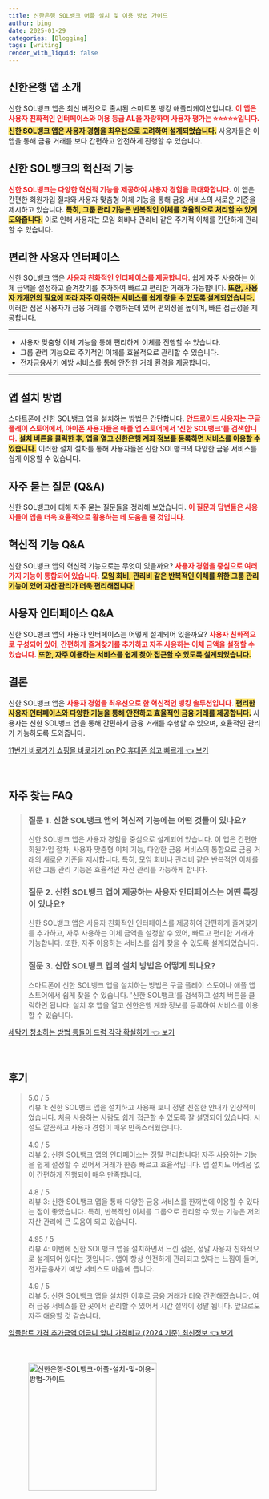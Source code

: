 ```yaml
---
title: 신한은행 SOL뱅크 어플 설치 및 이용 방법 가이드
author: bing
date: 2025-01-29
categories: [Blogging]
tags: [writing]
render_with_liquid: false
---
```



<h2 id='신한은행 앱 소개'>신한은행 앱 소개</h2>

<p>신한 SOL뱅크 앱은 최신 버전으로 출시된 스마트폰 뱅킹 애플리케이션입니다. <b><span style="color: #ee2323;">이 앱은 사용자 친화적인 인터페이스와 이용 등급 AL을 자랑하며 사용자 평가는 ⭐⭐⭐⭐⭐입니다.</span></b> <b><span style="background-color: #ffe066;">신한 SOL뱅크 앱은 사용자 경험을 최우선으로 고려하여 설계되었습니다.</span></b> 사용자들은 이 앱을 통해 금융 거래를 보다 간편하고 안전하게 진행할 수 있습니다.</p>

<h2 id='혁신적 기능'>신한 SOL뱅크의 혁신적 기능</h2>

<p><b><span style="color: #ee2323;">신한 SOL뱅크는 다양한 혁신적 기능을 제공하여 사용자 경험을 극대화합니다.</span></b> 이 앱은 간편한 회원가입 절차와 사용자 맞춤형 이체 기능을 통해 금융 서비스의 새로운 기준을 제시하고 있습니다. <b><span style="background-color: #ffe066;">특히, 그룹 관리 기능은 반복적인 이체를 효율적으로 처리할 수 있게 도와줍니다.</span></b> 이로 인해 사용자는 모임 회비나 관리비 같은 주기적 이체를 간단하게 관리할 수 있습니다.</p>

<h2 id='편리한 사용자 인터페이스'>편리한 사용자 인터페이스</h2>

<p>신한 SOL뱅크 앱은 <b><span style="color: #ee2323;">사용자 친화적인 인터페이스를 제공합니다.</span></b> 쉽게 자주 사용하는 이체 금액을 설정하고 즐겨찾기를 추가하여 빠르고 편리한 거래가 가능합니다. <b><span style="background-color: #ffe066;">또한, 사용자 개개인의 필요에 따라 자주 이용하는 서비스를 쉽게 찾을 수 있도록 설계되었습니다.</span></b> 이러한 점은 사용자가 금융 거래를 수행하는데 있어 편의성을 높이며, 빠른 접근성을 제공합니다.</p>

<hr />

<ul>
    <li>사용자 맞춤형 이체 기능을 통해 편리하게 이체를 진행할 수 있습니다.</li>
    <li>그룹 관리 기능으로 주기적인 이체를 효율적으로 관리할 수 있습니다.</li>
    <li>전자금융사기 예방 서비스를 통해 안전한 거래 환경을 제공합니다.</li>
</ul>

<hr />

<h2 id='앱 설치 방법'>앱 설치 방법</h2>

<p>스마트폰에 신한 SOL뱅크 앱을 설치하는 방법은 간단합니다. <b><span style="color: #ee2323;">안드로이드 사용자는 구글 플레이 스토어에서, 아이폰 사용자들은 애플 앱 스토어에서 '신한 SOL뱅크'를 검색합니다.</span></b> <b><span style="background-color: #ffe066;">설치 버튼을 클릭한 후, 앱을 열고 신한은행 계좌 정보를 등록하면 서비스를 이용할 수 있습니다.</span></b> 이러한 설치 절차를 통해 사용자들은 신한 SOL뱅크의 다양한 금융 서비스를 쉽게 이용할 수 있습니다.</p>

<h2 id='자주 묻는 질문 (Q&A)'>자주 묻는 질문 (Q&A)</h2>

<p>신한 SOL뱅크에 대해 자주 묻는 질문들을 정리해 보았습니다. <b><span style="color: #ee2323;">이 질문과 답변들은 사용자들이 앱을 더욱 효율적으로 활용하는 데 도움을 줄 것입니다.</span></b></p>

<h2 id='혁신적 기능 Q&A'>혁신적 기능 Q&A</h2>

<p>신한 SOL뱅크 앱의 혁신적 기능으로는 무엇이 있을까요? <b><span style="color: #ee2323;">사용자 경험을 중심으로 여러 가지 기능이 통합되어 있습니다.</span></b> <b><span style="background-color: #ffe066;">모임 회비, 관리비 같은 반복적인 이체를 위한 그룹 관리 기능이 있어 자산 관리가 더욱 편리해집니다.</span></b></p>

<h2 id='사용자 인터페이스 Q&A'>사용자 인터페이스 Q&A</h2>

<p>신한 SOL뱅크 앱의 사용자 인터페이스는 어떻게 설계되어 있을까요? <b><span style="color: #ee2323;">사용자 친화적으로 구성되어 있어, 간편하게 즐겨찾기를 추가하고 자주 사용하는 이체 금액을 설정할 수 있습니다.</span></b> <b><span style="background-color: #ffe066;">또한, 자주 이용하는 서비스를 쉽게 찾아 접근할 수 있도록 설계되었습니다.</span></b></p>

<h2 id='결론'>결론</h2>

<p>신한 SOL뱅크 앱은 <b><span style="color: #ee2323;">사용자 경험을 최우선으로 한 혁신적인 뱅킹 솔루션입니다.</span></b> <b><span style="background-color: #ffe066;">편리한 사용자 인터페이스와 다양한 기능을 통해 안전하고 효율적인 금융 거래를 제공합니다.</span></b> 사용자는 신한 SOL뱅크 앱을 통해 간편하게 금융 거래를 수행할 수 있으며, 효율적인 관리가 가능하도록 도와줍니다.</p>


<p><a class="click-button" title="11번가 바로가기 쇼핑몰 바로가기 on PC 휴대폰 쉽고 빠르게" href="https://blackassets.github.io/posts/11%EB%B2%88%EA%B0%80-%EB%B0%94%EB%A1%9C%EA%B0%80%EA%B8%B0-%EC%87%BC%ED%95%91%EB%AA%B0-%EB%B0%94%EB%A1%9C%EA%B0%80%EA%B8%B0-on-PC-%ED%9C%B4%EB%8C%80%ED%8F%B0-%EC%89%BD%EA%B3%A0-%EB%B9%A0%EB%A5%B4%EA%B2%8C/" rel="dofollow">11번가 바로가기 쇼핑몰 바로가기 on PC 휴대폰 쉽고 빠르게 👈 보기</a></p><br>
<h2 id='자주_찾는_FAQ'>자주 찾는 FAQ</h2>
<div itemscope="" itemtype="https://schema.org/FAQPage"> 
<blockquote> 
<div itemscope="" itemprop="mainEntity" itemtype="https://schema.org/Question"> 
<h3 itemprop="name">질문 1. 신한 SOL뱅크 앱의 혁신적 기능에는 어떤 것들이 있나요?</h3> 
<div itemscope="" itemprop="acceptedAnswer" itemtype="https://schema.org/Answer"> 
<span itemprop="text"> 
<p>신한 SOL뱅크 앱은 사용자 경험을 중심으로 설계되어 있습니다. 이 앱은 간편한 회원가입 절차, 사용자 맞춤형 이체 기능, 다양한 금융 서비스의 통합으로 금융 거래의 새로운 기준을 제시합니다. 특히, 모임 회비나 관리비 같은 반복적인 이체를 위한 그룹 관리 기능은 효율적인 자산 관리를 가능하게 합니다.</p> 
</span> 
</div> 
</div> 

<div itemscope="" itemprop="mainEntity" itemtype="https://schema.org/Question"> 
<h3 itemprop="name">질문 2. 신한 SOL뱅크 앱이 제공하는 사용자 인터페이스는 어떤 특징이 있나요?</h3> 
<div itemscope="" itemprop="acceptedAnswer" itemtype="https://schema.org/Answer"> 
<span itemprop="text"> 
<p>신한 SOL뱅크 앱은 사용자 친화적인 인터페이스를 제공하여 간편하게 즐겨찾기를 추가하고, 자주 사용하는 이체 금액을 설정할 수 있어, 빠르고 편리한 거래가 가능합니다. 또한, 자주 이용하는 서비스를 쉽게 찾을 수 있도록 설계되었습니다.</p> 
</span> 
</div> 
</div> 

<div itemscope="" itemprop="mainEntity" itemtype="https://schema.org/Question"> 
<h3 itemprop="name">질문 3. 신한 SOL뱅크 앱의 설치 방법은 어떻게 되나요?</h3> 
<div itemscope="" itemprop="acceptedAnswer" itemtype="https://schema.org/Answer"> 
<span itemprop="text"> 
<p>스마트폰에 신한 SOL뱅크 앱을 설치하는 방법은 구글 플레이 스토어나 애플 앱 스토어에서 쉽게 찾을 수 있습니다. '신한 SOL뱅크'를 검색하고 설치 버튼을 클릭하면 됩니다. 설치 후 앱을 열고 신한은행 계좌 정보를 등록하여 서비스를 이용할 수 있습니다.</p> 
</span> 
</div> 
</div> 

</blockquote> 
</div>
<p><a class="click-button" title="세탁기 청소하는 방법 통돌이 드럼 각각 확실하게" href="https://blackassets.github.io/posts/%EC%84%B8%ED%83%81%EA%B8%B0-%EC%B2%AD%EC%86%8C%ED%95%98%EB%8A%94-%EB%B0%A9%EB%B2%95-%ED%86%B5%EB%8F%8C%EC%9D%B4-%EB%93%9C%EB%9F%BC-%EA%B0%81%EA%B0%81-%ED%99%95%EC%8B%A4%ED%95%98%EA%B2%8C/" rel="dofollow">세탁기 청소하는 방법 통돌이 드럼 각각 확실하게 👈 보기</a></p><br>
<h2 id='후기'>후기</h2>
<div itemscope itemtype="https://schema.org/Product">
  <blockquote>
  <div itemprop="review" itemscope itemtype="https://schema.org/Review">
      <div itemprop="reviewRating" itemscope itemtype="https://schema.org/Rating"> <span itemprop="ratingValue">5.0</span> / <span itemprop="bestRating">5</span> </div>
      <span itemprop="reviewBody">리뷰 1: 신한 SOL뱅크 앱을 설치하고 사용해 보니 정말 친절한 안내가 인상적이었습니다. 처음 사용하는 사람도 쉽게 접근할 수 있도록 잘 설명되어 있습니다. 시설도 깔끔하고 사용자 경험이 매우 만족스러웠습니다.</span>
  </div>
  <br>
  <div itemprop="review" itemscope itemtype="https://schema.org/Review">
      <div itemprop="reviewRating" itemscope itemtype="https://schema.org/Rating"> <span itemprop="ratingValue">4.9</span> / <span itemprop="bestRating">5</span> </div>
      <span itemprop="reviewBody">리뷰 2: 신한 SOL뱅크 앱의 인터페이스는 정말 편리합니다! 자주 사용하는 기능을 쉽게 설정할 수 있어서 거래가 한층 빠르고 효율적입니다. 앱 설치도 어려움 없이 간편하게 진행되어 매우 만족합니다.</span>
  </div>
  <br>
  <div itemprop="review" itemscope itemtype="https://schema.org/Review">
      <div itemprop="reviewRating" itemscope itemtype="https://schema.org/Rating"> <span itemprop="ratingValue">4.8</span> / <span itemprop="bestRating">5</span> </div>
      <span itemprop="reviewBody">리뷰 3: 신한 SOL뱅크 앱을 통해 다양한 금융 서비스를 한꺼번에 이용할 수 있다는 점이 좋았습니다. 특히, 반복적인 이체를 그룹으로 관리할 수 있는 기능은 저의 자산 관리에 큰 도움이 되고 있습니다.</span>
  </div>
  <br>
  <div itemprop="review" itemscope itemtype="https://schema.org/Review">
      <div itemprop="reviewRating" itemscope itemtype="https://schema.org/Rating"> <span itemprop="ratingValue">4.95</span> / <span itemprop="bestRating">5</span> </div>
      <span itemprop="reviewBody">리뷰 4: 이번에 신한 SOL뱅크 앱을 설치하면서 느낀 점은, 정말 사용자 친화적으로 설계되어 있다는 것입니다. 앱이 항상 안전하게 관리되고 있다는 느낌이 들며, 전자금융사기 예방 서비스도 마음에 듭니다.</span>
  </div>
  <br>
  <div itemprop="review" itemscope itemtype="https://schema.org/Review">
      <div itemprop="reviewRating" itemscope itemtype="https://schema.org/Rating"> <span itemprop="ratingValue">4.9</span> / <span itemprop="bestRating">5</span> </div>
      <span itemprop="reviewBody">리뷰 5: 신한 SOL뱅크 앱을 설치한 이후로 금융 거래가 더욱 간편해졌습니다. 여러 금융 서비스를 한 곳에서 관리할 수 있어서 시간 절약이 정말 됩니다. 앞으로도 자주 애용할 것 같습니다.</span>
  </div>
  </blockquote>
</div>
<p><a class="click-button" title="임플란트 가격 추가금액 어금니 앞니 가격비교 (2024 기준) 최신정보" href="https://blackassets.github.io/posts/%EC%9E%84%ED%94%8C%EB%9E%80%ED%8A%B8-%EA%B0%80%EA%B2%A9-%EC%B6%94%EA%B0%80%EA%B8%88%EC%95%A1-%EC%96%B4%EA%B8%88%EB%8B%88-%EC%95%9E%EB%8B%88-%EA%B0%80%EA%B2%A9%EB%B9%84%EA%B5%90-(2024-%EA%B8%B0%EC%A4%80)-%EC%B5%9C%EC%8B%A0%EC%A0%95%EB%B3%B4/" rel="dofollow">임플란트 가격 추가금액 어금니 앞니 가격비교 (2024 기준) 최신정보 👈 보기</a></p><br>
<figure class="image"><img src="https://blackassets.github.io/assets/img/thumbnail/신한은행-SOL뱅크-어플-설치-및-이용-방법-가이드.webp" alt="신한은행-SOL뱅크-어플-설치-및-이용-방법-가이드" width="256" height="256"></figure>